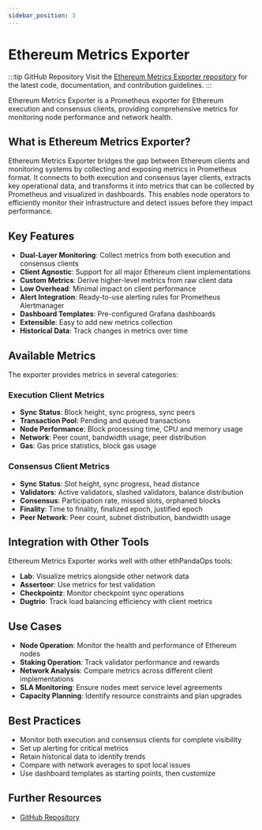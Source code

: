 ```yaml
---
sidebar_position: 3
---
```


# Ethereum Metrics Exporter

:::tip GitHub Repository
Visit the [Ethereum Metrics Exporter repository](https://github.com/ethpandaops/ethereum-metrics-exporter) for the latest code, documentation, and contribution guidelines.
:::

Ethereum Metrics Exporter is a Prometheus exporter for Ethereum execution and consensus clients, providing comprehensive metrics for monitoring node performance and network health.

## What is Ethereum Metrics Exporter?

Ethereum Metrics Exporter bridges the gap between Ethereum clients and monitoring systems by collecting and exposing metrics in Prometheus format. It connects to both execution and consensus layer clients, extracts key operational data, and transforms it into metrics that can be collected by Prometheus and visualized in dashboards. This enables node operators to efficiently monitor their infrastructure and detect issues before they impact performance.

## Key Features

- **Dual-Layer Monitoring**: Collect metrics from both execution and consensus clients
- **Client Agnostic**: Support for all major Ethereum client implementations
- **Custom Metrics**: Derive higher-level metrics from raw client data
- **Low Overhead**: Minimal impact on client performance
- **Alert Integration**: Ready-to-use alerting rules for Prometheus Alertmanager
- **Dashboard Templates**: Pre-configured Grafana dashboards
- **Extensible**: Easy to add new metrics collection
- **Historical Data**: Track changes in metrics over time

## Available Metrics

The exporter provides metrics in several categories:

### Execution Client Metrics

- **Sync Status**: Block height, sync progress, sync peers
- **Transaction Pool**: Pending and queued transactions
- **Node Performance**: Block processing time, CPU and memory usage
- **Network**: Peer count, bandwidth usage, peer distribution
- **Gas**: Gas price statistics, block gas usage

### Consensus Client Metrics

- **Sync Status**: Slot height, sync progress, head distance
- **Validators**: Active validators, slashed validators, balance distribution
- **Consensus**: Participation rate, missed slots, orphaned blocks
- **Finality**: Time to finality, finalized epoch, justified epoch
- **Peer Network**: Peer count, subnet distribution, bandwidth usage

## Integration with Other Tools

Ethereum Metrics Exporter works well with other ethPandaOps tools:

- **Lab**: Visualize metrics alongside other network data
- **Assertoor**: Use metrics for test validation
- **Checkpointz**: Monitor checkpoint sync operations
- **Dugtrio**: Track load balancing efficiency with client metrics

## Use Cases

- **Node Operation**: Monitor the health and performance of Ethereum nodes
- **Staking Operation**: Track validator performance and rewards
- **Network Analysis**: Compare metrics across different client implementations
- **SLA Monitoring**: Ensure nodes meet service level agreements
- **Capacity Planning**: Identify resource constraints and plan upgrades

## Best Practices

- Monitor both execution and consensus clients for complete visibility
- Set up alerting for critical metrics
- Retain historical data to identify trends
- Compare with network averages to spot local issues
- Use dashboard templates as starting points, then customize

## Further Resources

- [GitHub Repository](https://github.com/ethpandaops/ethereum-metrics-exporter) 